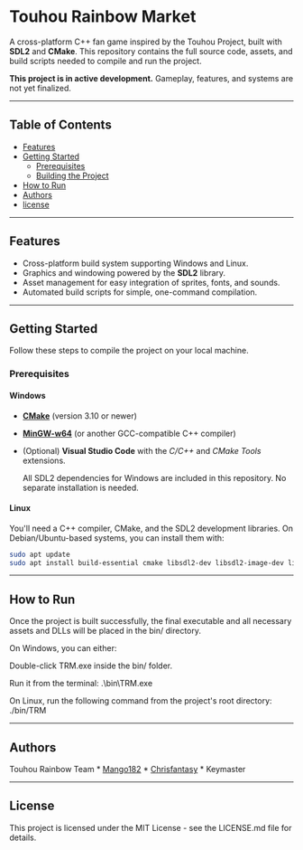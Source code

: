 # Touhou Rainbow Market
A cross-platform C++ fan game inspired by the Touhou Project, built with **SDL2** and **CMake**. This repository contains the full source code, assets, and build scripts needed to compile and run the project.

**This project is in active development.** Gameplay, features, and systems are not yet finalized.

---

## Table of Contents
* [Features](#features)
* [Getting Started](#getting-started)
  * [Prerequisites](#prerequisites)
  * [Building the Project](#building-the-project)
* [How to Run](#️how-to-run)
* [Authors](#authors)
* [license](#license)

---

## Features
* Cross-platform build system supporting Windows and Linux.
* Graphics and windowing powered by the **SDL2** library.
* Asset management for easy integration of sprites, fonts, and sounds.
* Automated build scripts for simple, one-command compilation.

---

## Getting Started
Follow these steps to compile the project on your local machine.

### Prerequisites

#### Windows
* [**CMake**](https://cmake.org/download/) (version 3.10 or newer)
* [**MinGW-w64**](https://www.mingw-w64.org/) (or another GCC-compatible C++ compiler)
* (Optional) **Visual Studio Code** with the *C/C++* and *CMake Tools* extensions.

    All SDL2 dependencies for Windows are included in this repository. No separate installation is needed.

#### Linux
You'll need a C++ compiler, CMake, and the SDL2 development libraries. On Debian/Ubuntu-based systems, you can install them with:
```bash
sudo apt update
sudo apt install build-essential cmake libsdl2-dev libsdl2-image-dev libsdl2-ttf-dev
```

---

## How to Run
Once the project is built successfully, the final executable and all necessary assets and DLLs will be placed in the bin/ directory.

On Windows, you can either:

Double-click TRM.exe inside the bin/ folder.

Run it from the terminal: .\bin\TRM.exe

On Linux, run the following command from the project's root directory:
./bin/TRM

---

## Authors

Touhou Rainbow Team
    * [Mango182](https://github.com/Mango182)
    * [Chrisfantasy](https://github.com/christM103)
    * Keymaster

---

## License
This project is licensed under the MIT License - see the LICENSE.md file for details.